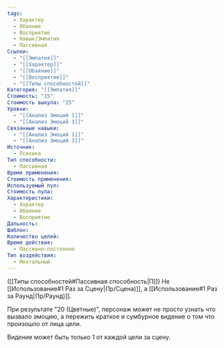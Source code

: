 ```yaml
---
tags:
  - Характер
  - Обаяние
  - Восприятие
  - Навык/Эмпатия
  - Пассивная
Ссылки:
  - "[[Эмпатия]]"
  - "[[Характер]]"
  - "[[Обаяние]]"
  - "[[Восприятие]]"
  - "[[Типы способностей]]"
Категория: "[[Эмпатия]]"
Стоимость: "15"
Стоимость выкупа: "25"
Уровни:
  - "[[Анализ Эмоций 1]]"
  - "[[Анализ Эмоций 3]]"
Связанные навыки:
  - "[[Анализ Эмоций 1]]"
  - "[[Анализ Эмоций 3]]"
Источник:
  - Психика
Тип способности:
  - Пассивная
Время применения: 
Стоимость применения: 
Используемый пул: 
Стоимость пула: 
Характеристики:
  - Характер
  - Обаяние
  - Восприятие
Дальность: 
Шаблон: 
Количество целей: 
Время действия:
  - Пассивно-постоянно
Тип воздействия:
  - Ментальный
---
```

([[Типы способностей#Пассивная способность|П]]) Не [[Использование#1 Раз за Сцену|(1р/Сцена)]], а [[Использование#1 Раз за Раунд|(1р/Раунд)]].

При результате "20 (Цветные)", персонаж может не просто узнать что вызвало эмоцию, а пережить краткое и сумбурное видение о том что произошло от лица цели. 

Видение может быть только 1 от каждой цели за сцену. 